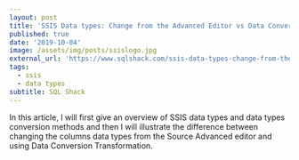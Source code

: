```yaml
---
layout: post
title: 'SSIS Data types: Change from the Advanced Editor vs Data Conversion Transformations'
published: true
date: '2019-10-04'
image: /assets/img/posts/ssislogo.jpg
external_url: 'https://www.sqlshack.com/ssis-data-types-change-from-the-advanced-editor-vs-data-conversion-transformations/'
tags:
  - ssis
  - data types
subtitle: SQL Shack
---
```

In this article, I will first give an overview of SSIS data types and data types conversion methods and then I will illustrate the difference between changing the columns data types from the Source Advanced editor and using Data Conversion Transformation.
